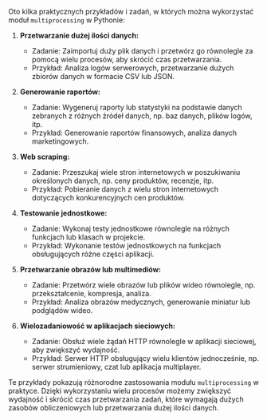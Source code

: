 Oto kilka praktycznych przykładów i zadań, w których można wykorzystać moduł `multiprocessing` w Pythonie:

1. **Przetwarzanie dużej ilości danych:**
   - Zadanie: Zaimportuj duży plik danych i przetwórz go równolegle za pomocą wielu procesów, aby skrócić czas przetwarzania.
   - Przykład: Analiza logów serwerowych, przetwarzanie dużych zbiorów danych w formacie CSV lub JSON.

2. **Generowanie raportów:**
   - Zadanie: Wygeneruj raporty lub statystyki na podstawie danych zebranych z różnych źródeł danych, np. baz danych, plików logów, itp.
   - Przykład: Generowanie raportów finansowych, analiza danych marketingowych.

3. **Web scraping:**
   - Zadanie: Przeszukaj wiele stron internetowych w poszukiwaniu określonych danych, np. ceny produktów, recenzje, itp.
   - Przykład: Pobieranie danych z wielu stron internetowych dotyczących konkurencyjnych cen produktów.

4. **Testowanie jednostkowe:**
   - Zadanie: Wykonaj testy jednostkowe równolegle na różnych funkcjach lub klasach w projekcie.
   - Przykład: Wykonanie testów jednostkowych na funkcjach obsługujących różne części aplikacji.

5. **Przetwarzanie obrazów lub multimediów:**
   - Zadanie: Przetwórz wiele obrazów lub plików wideo równolegle, np. przekształcenie, kompresja, analiza.
   - Przykład: Analiza obrazów medycznych, generowanie miniatur lub podglądów wideo.

6. **Wielozadaniowość w aplikacjach sieciowych:**
   - Zadanie: Obsłuż wiele żądań HTTP równolegle w aplikacji sieciowej, aby zwiększyć wydajność.
   - Przykład: Serwer HTTP obsługujący wielu klientów jednocześnie, np. serwer strumieniowy, czat lub aplikacja multiplayer.

Te przykłady pokazują różnorodne zastosowania modułu `multiprocessing` w praktyce. Dzięki wykorzystaniu wielu procesów możemy zwiększyć wydajność i skrócić czas przetwarzania zadań, które wymagają dużych zasobów obliczeniowych lub przetwarzania dużej ilości danych.